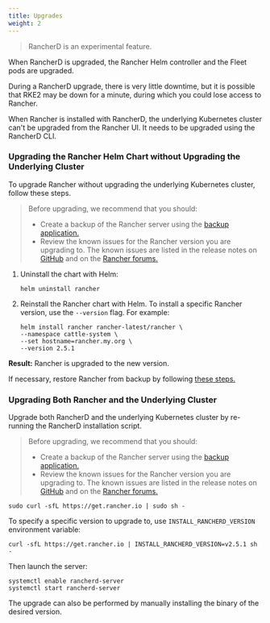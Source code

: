```yaml
---
title: Upgrades
weight: 2
---
```


> RancherD is an experimental feature.

When RancherD is upgraded, the Rancher Helm controller and the Fleet pods are upgraded.

During a RancherD upgrade, there is very little downtime, but it is possible that RKE2 may be down for a minute, during which you could lose access to Rancher.

When Rancher is installed with RancherD, the underlying Kubernetes cluster can't be upgraded from the Rancher UI. It needs to be upgraded using the RancherD CLI.

### Upgrading the Rancher Helm Chart without Upgrading the Underlying Cluster

To upgrade Rancher without upgrading the underlying Kubernetes cluster, follow these steps.

> Before upgrading, we recommend that you should:
> 
> - Create a backup of the Rancher server using the [backup application.]({{<baseurl>}}/rancher/v2.x/en/backups/v2.5/back-up-rancher/)
> - Review the known issues for the Rancher version you are upgrading to. The known issues are listed in the release notes on [GitHub](https://github.com/rancher/rancher/releases) and on the [Rancher forums.](https://forums.rancher.com/c/announcements/12)

1. Uninstall the chart with Helm:

    ```
    helm uninstall rancher
    ```

2. Reinstall the Rancher chart with Helm. To install a specific Rancher version, use the `--version` flag. For example: 

    ```
    helm install rancher rancher-latest/rancher \
    --namespace cattle-system \
    --set hostname=rancher.my.org \
    --version 2.5.1
    ```

**Result:** Rancher is upgraded to the new version.

If necessary, restore Rancher from backup by following [these steps.]({{<baseurl>}}/rancher/v2.x/en/backups/v2.5/restoring-rancher/)

### Upgrading Both Rancher and the Underlying Cluster

Upgrade both RancherD and the underlying Kubernetes cluster by re-running the RancherD installation script.

> Before upgrading, we recommend that you should:
> 
> - Create a backup of the Rancher server using the [backup application.]({{<baseurl>}}/rancher/v2.x/en/backups/v2.5/back-up-rancher/)
> - Review the known issues for the Rancher version you are upgrading to. The known issues are listed in the release notes on [GitHub](https://github.com/rancher/rancher/releases) and on the [Rancher forums.](https://forums.rancher.com/c/announcements/12)

```
sudo curl -sfL https://get.rancher.io | sudo sh -
```

To specify a specific version to upgrade to, use `INSTALL_RANCHERD_VERSION` environment variable:

```
curl -sfL https://get.rancher.io | INSTALL_RANCHERD_VERSION=v2.5.1 sh -
```

Then launch the server:

```
systemctl enable rancherd-server
systemctl start rancherd-server
```

The upgrade can also be performed by manually installing the binary of the desired version.


